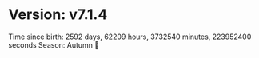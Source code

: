 # Version: v7.1.4
Time since birth: 2592 days, 62209 hours, 3732540 minutes, 223952400 seconds
Season: Autumn 🍁
